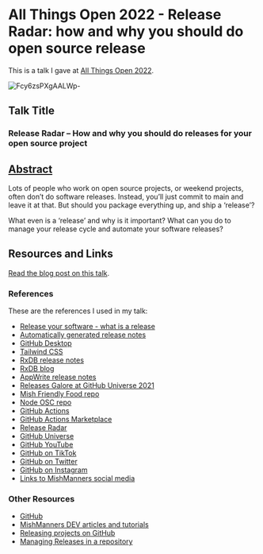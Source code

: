 # All Things Open 2022 - Release Radar: how and why you should do open source release

This is a talk I gave at [All Things Open 2022](https://2022.allthingsopen.org/speakers/michelle-mannering/).

![Fcy6zsPXgAALWp-](https://user-images.githubusercontent.com/36594527/199431906-2c67adb1-631f-4c64-ab4d-429373ab8af6.jpg)

## Talk Title

### Release Radar – How and why you should do releases for your open source project

## [Abstract](https://2022.allthingsopen.org/sessions/release-radar-how-and-why-you-should-do-releases-for-your-open-source-project/)

Lots of people who work on open source projects, or weekend projects, often don’t do software releases. Instead, you’ll just commit to main and leave it at that. But should you package everything up, and ship a ‘release’?

What even is a ‘release’ and why is it important? What can you do to manage your release cycle and automate your software releases?

## Resources and Links

[Read the blog post on this talk]().

### References

These are the references I used in my talk:

- [Release your software - what is a release](https://github.blog/2013-07-02-release-your-software)
- [Automatically generated release notes](https://docs.github.com/en/repositories/releasing-projects-on-github/automatically-generated-release-notes)
- [GitHub Desktop](https://desktop.github.com/)
- [Tailwind CSS](https://tailwindcss.com/blog/tailwindcss-v3)
- [RxDB release notes](https://github.com/pubkey/rxdb/releases/tag/13.0.0)
- [RxDB blog](https://rxdb.info/releases/13.0.0.html)
- [AppWrite release notes](https://github.com/appwrite/appwrite/releases/tag/1.0.0)
- [Releases Galore at GitHub Universe 2021](https://www.youtube.com/watch?v=EiJEFrXVVr8&ab_channel=GitHub)
- [Mish Friendly Food repo](https://github.com/mishmanners/mish-friendly-food)
- [Node OSC repo](https://github.com/MylesBorins/node-osc)
- [GitHub Actions](https://github.com/features/actions)
- [GitHub Actions Marketplace](https://github.com/marketplace?type=actions)
- [Release Radar](https://releaseradar.github.com)
- [GitHub Universe](https://githubuniverse.com/)
- [GitHub YouTube](https://youtube.com/c/github)
- [GitHub on TikTok](https://tiktok.com/github)
- [GitHub on Twitter](https://twitter.com/github)
- [GitHub on Instagram](https://instagram.com/github)
- [Links to MishManners social media](https://mishmanners.info)

### Other Resources

- [GitHub](https://github.com)
- [MishManners DEV articles and tutorials](https://dev.to/mishmanners)
- [Releasing projects on GitHub](https://docs.github.com/en/repositories/releasing-projects-on-github)
- [Managing Releases in a repository](https://docs.github.com/en/repositories/releasing-projects-on-github/managing-releases-in-a-repository)
